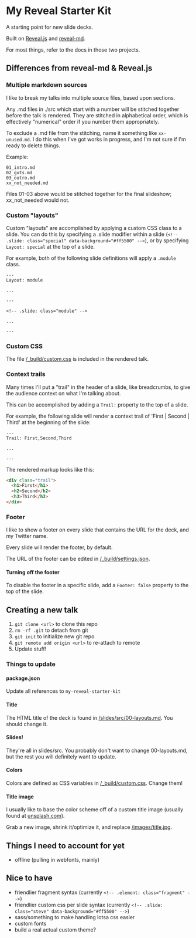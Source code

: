 # My Reveal Starter Kit

A starting point for new slide decks.

Built on [Reveal.js](https://github.com/hakimel/reveal.js) and [reveal-md](https://github.com/webpro/reveal-md).

For most things, refer to the docs in those two projects.

## Differences from reveal-md & Reveal.js

### Multiple markdown sources

I like to break my talks into multiple source files, based upon sections.

Any .md files in ./src which start with a number will be stitched together before the talk is rendered. They are stitched in alphabetical order, which is effectively "numerical" order if you number them appropriately.

To exclude a .md file from the stitching, name it something like `xx-unused.md`. I do this when I've got works in progress, and I'm not sure if I'm ready to delete things.

Example:

```
01_intro.md
02_guts.md
03_outro.md
xx_not_needed.md
```

Files 01-03 above would be stitched together for the final slideshow; xx_not_needed would not.

### Custom "layouts"

Custom "layouts" are accomplished by applying a custom CSS class to a slide. You can do this by specifying a .slide modifier within a slide (`<!-- .slide: class="special" data-background="#ff5500" -->`), or by specifying `Layout: special` at the top of a slide.

For example, both of the following slide definitions will apply a `.module` class.

```
---
Layout: module

...

---

<!-- .slide: class="module" -->

...

---
```

### Custom CSS

The file [/\_build/custom.css](/_build/custom.css) is included in the rendered talk.

### Context trails

Many times I'll put a "trail" in the header of a slide, like breadcrumbs, to give the audience context on what I'm talking about.

This can be accomplished by adding a `Trail:` property to the top of a slide.

For example, the following slide will render a context trail of 'First | Second | Third' at the beginning of the slide:

```
---
Trail: First,Second,Third

...

---
```

The rendered markup looks like this:

```html
<div class="trail">
  <h1>First</h1>
  <h2>Second</h2>
  <h3>Third</h3>
</div>
```

### Footer

I like to show a footer on every slide that contains the URL for the deck, and my Twitter name.

Every slide will render the footer, by default.

The URL of the footer can be edited in [/\_build/settings.json](/_build/settings.json).

#### Turning off the footer

To disable the footer in a specific slide, add a `Footer: false` property to the top of the slide.

## Creating a new talk

1. `git clone <url>` to clone this repo
1. `rm -rf .git` to detach from git
1. `git init` to initialize new git repo
1. `git remote add origin <url>` to re-attach to remote
1. Update stuff!

### Things to update

#### package.json

Update all references to `my-reveal-starter-kit`

#### Title

The HTML title of the deck is found in [/slides/src/00-layouts.md](/slides/src/00-layouts.md). You should change it.

#### Slides!

They're all in slides/src. You probably don't want to change 00-layouts.md, but the rest you will definitely want to update.

#### Colors

Colors are defined as CSS variables in [/\_build/custom.css](/_build/custom.css). Change them!

#### Title image

I usually like to base the color scheme off of a custom title image (usually found at [unsplash.com](http://unsplash.com)).

Grab a new image, shrink it/optimize it, and replace [/images/title.jpg](/images/title.jpg).

## Things I need to account for yet

- offline (pulling in webfonts, mainly)

## Nice to have

- friendlier fragment syntax (currently `<!-- .element: class="fragment" -->`)
- friendlier custom css per slide syntax (currently `<!-- .slide: class="steve" data-background="#ff5500" -->`)
- sass/something to make handling lotsa css easier
- custom fonts
- build a real actual custom theme?
